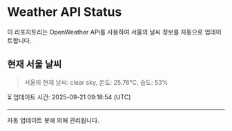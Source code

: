 
# Weather API Status

이 리포지토리는 OpenWeather API를 사용하여 서울의 날씨 정보를 자동으로 업데이트합니다.

## 현재 서울 날씨
> 서울의 현재 날씨: clear sky, 온도: 25.76°C, 습도: 53%

⏳ 업데이트 시간: 2025-09-21 09:18:54 (UTC)

---
자동 업데이트 봇에 의해 관리됩니다.
